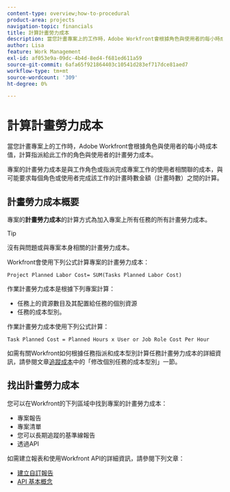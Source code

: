```yaml
---
content-type: overview;how-to-procedural
product-area: projects
navigation-topic: financials
title: 計算計畫勞力成本
description: 當您計畫專案上的工作時，Adobe Workfront會根據角色與使用者的每小時成本值，計算指派給此工作的角色與使用者的計畫勞力成本。
author: Lisa
feature: Work Management
exl-id: af053e9a-09dc-4b4d-8ed4-f681ed611a59
source-git-commit: 6afa65f921864403c10541d283ef717dce81aed7
workflow-type: tm+mt
source-wordcount: '309'
ht-degree: 0%

---
```


# 計算計畫勞力成本

當您計畫專案上的工作時，Adobe Workfront會根據角色與使用者的每小時成本值，計算指派給此工作的角色與使用者的計畫勞力成本。

專案的計畫勞力成本是與工作角色或指派完成專案工作的使用者相關聯的成本，與可能要求每個角色或使用者完成該工作的計畫時數金額（計畫時數）之間的計算。

## 計畫勞力成本概要

專案的&#x200B;**計畫勞力成本**&#x200B;的計算方式為加入專案上所有任務的所有計畫勞力成本。

>[!TIP]
>
>沒有與問題或與專案本身相關的計畫勞力成本。

Workfront會使用下列公式計算專案的計畫勞力成本：

```
Project Planned Labor Cost= SUM(Tasks Planned Labor Cost)
```

作業計畫勞力成本是根據下列專案計算：

* 任務上的資源數目及其配置給任務的個別資源
* 任務的成本型別。

作業計畫勞力成本使用下列公式計算：

```
Task Planned Cost = Planned Hours x User or Job Role Cost Per Hour
```

如需有關Workfront如何根據任務指派和成本型別計算任務計畫勞力成本的詳細資訊，請參閱文章[追蹤成本](../../../manage-work/projects/project-finances/track-costs.md)中的「修改個別任務的成本型別」一節。

## 找出計畫勞力成本

您可以在Workfront的下列區域中找到專案的計畫勞力成本：

* 專案報告
* 專案清單
* 您可以長期追蹤的基準線報告
* 透過API

如需建立報表和使用Workfront API的詳細資訊，請參閱下列文章：

* [建立自訂報告](../../../reports-and-dashboards/reports/creating-and-managing-reports/create-custom-report.md)
* [API 基本概念](../../../wf-api/general/api-basics.md)
